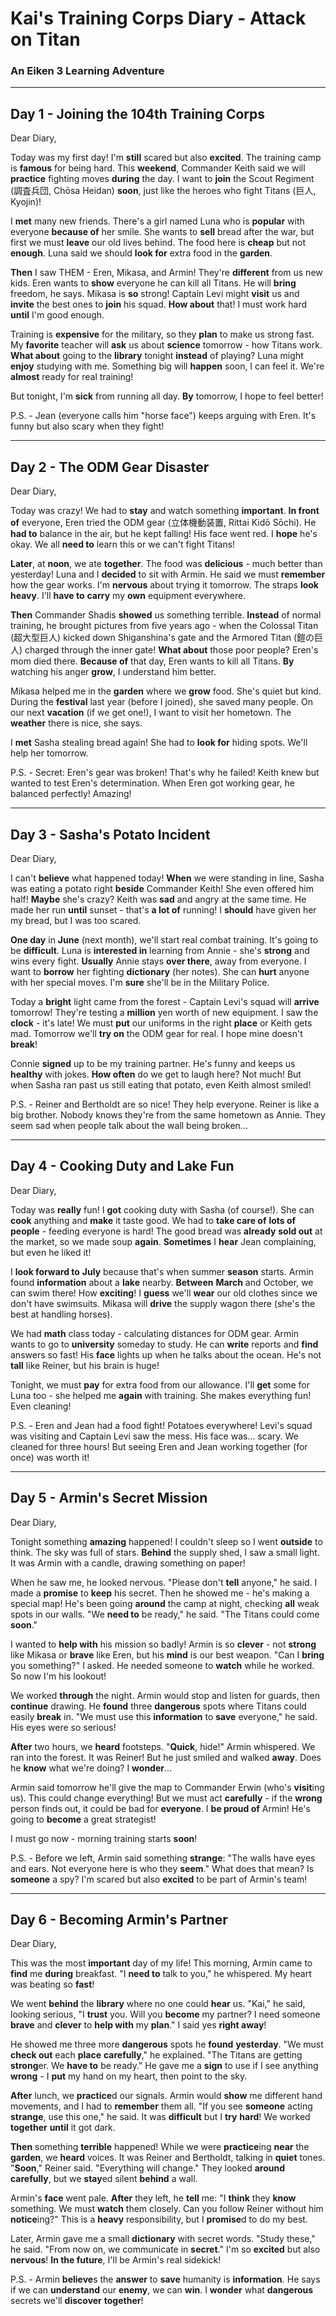 # Kai's Training Corps Diary - Attack on Titan
### An Eiken 3 Learning Adventure

---

## Day 1 - Joining the 104th Training Corps

Dear Diary,

Today was my first day! I'm **still** scared but also **excited**. The training camp is **famous** for being hard. This **weekend**, Commander Keith said we will **practice** fighting moves **during** the day. I want to **join** the Scout Regiment (調査兵団, Chōsa Heidan) **soon**, just like the heroes who fight Titans (巨人, Kyojin)!

I **met** many new friends. There's a girl named Luna who is **popular** with everyone **because of** her smile. She wants to **sell** bread after the war, but first we must **leave** our old lives behind. The food here is **cheap** but not **enough**. Luna said we should **look for** extra food in the **garden**.

**Then** I saw THEM - Eren, Mikasa, and Armin! They're **different** from us new kids. Eren wants to **show** everyone he can kill all Titans. He will **bring** freedom, he says. Mikasa is **so** strong! Captain Levi might **visit** us and **invite** the best ones to **join** his squad. **How about** that! I must work hard **until** I'm good enough.

Training is **expensive** for the military, so they **plan** to make us strong fast. My **favorite** teacher will **ask** us about **science** tomorrow - how Titans work. **What about** going to the **library** tonight **instead** of playing? Luna might **enjoy** studying with me. Something big will **happen** soon, I can feel it. We're **almost** ready for real training!

But tonight, I'm **sick** from running all day. **By** tomorrow, I hope to feel better!

P.S. - Jean (everyone calls him "horse face") keeps arguing with Eren. It's funny but also scary when they fight!

---

## Day 2 - The ODM Gear Disaster

Dear Diary,

Today was crazy! We had to **stay** and watch something **important**. **In front of** everyone, Eren tried the ODM gear (立体機動装置, Rittai Kidō Sōchi). He **had to** balance in the air, but he kept falling! His face went red. I **hope** he's okay. We all **need to** learn this or we can't fight Titans!

**Later**, at **noon**, we ate **together**. The food was **delicious** - much better than yesterday! Luna and I **decided** to sit with Armin. He said we must **remember** how the gear works. I'm **nervous** about trying it tomorrow. The straps **look** **heavy**. I'll **have to** **carry** my **own** equipment everywhere.

**Then** Commander Shadis **showed** us something terrible. **Instead** of normal training, he brought pictures from five years ago - when the Colossal Titan (超大型巨人) kicked down Shiganshina's gate and the Armored Titan (鎧の巨人) charged through the inner gate! **What about** those poor people? Eren's mom died there. **Because of** that day, Eren wants to kill all Titans. **By** watching his anger **grow**, I understand him better.

Mikasa helped me in the **garden** where we **grow** food. She's quiet but kind. During the **festival** last year (before I joined), she saved many people. On our next **vacation** (if we get one!), I want to visit her hometown. The **weather** there is nice, she says.

I **met** Sasha stealing bread again! She had to **look for** hiding spots. We'll help her tomorrow.

P.S. - Secret: Eren's gear was broken! That's why he failed! Keith knew but wanted to test Eren's determination. When Eren got working gear, he balanced perfectly! Amazing!

---

## Day 3 - Sasha's Potato Incident

Dear Diary,

I can't **believe** what happened today! **When** we were standing in line, Sasha was eating a potato right **beside** Commander Keith! She even offered him half! **Maybe** she's crazy? Keith was **sad** and angry at the same time. He made her run **until** sunset - that's **a lot of** running! I **should** have given her my bread, but I was too scared.

**One day** in **June** (next month), we'll start real combat training. It's going to be **difficult**. Luna is **interested in** learning from Annie - she's **strong** and wins every fight. **Usually** Annie stays **over there**, away from everyone. I want to **borrow** her fighting **dictionary** (her notes). She can **hurt** anyone with her special moves. I'm **sure** she'll be in the Military Police.

Today a **bright** light came from the forest - Captain Levi's squad will **arrive** tomorrow! They're testing a **million** yen worth of new equipment. I saw the **clock** - it's late! We must **put** our uniforms in the right **place** or Keith gets mad. Tomorrow we'll **try on** the ODM gear for real. I hope mine doesn't **break**!

Connie **signed** up to be my training partner. He's funny and keeps us **healthy** with jokes. **How often** do we get to laugh here? Not much! But when Sasha ran past us still eating that potato, even Keith almost smiled!

P.S. - Reiner and Bertholdt are so nice! They help everyone. Reiner is like a big brother. Nobody knows they're from the same hometown as Annie. They seem sad when people talk about the wall being broken...

---

## Day 4 - Cooking Duty and Lake Fun

Dear Diary,

Today was **really** fun! I **got** cooking duty with Sasha (of course!). She can **cook** anything and **make** it taste good. We had to **take care of** **lots of** **people** - feeding everyone is hard! The good bread was **already** **sold out** at the market, so we made soup **again**. **Sometimes** I **hear** Jean complaining, but even he liked it!

I **look forward to** **July** because that's when summer **season** starts. Armin found **information** about a **lake** nearby. **Between** **March** and October, we can swim there! How **exciting**! I **guess** we'll **wear** our old clothes since we don't have swimsuits. Mikasa will **drive** the supply wagon there (she's the best at handling horses).

We had **math** class today - calculating distances for ODM gear. Armin wants to go to **university** someday to study. He can **write** reports and **find** answers so fast! His **face** lights up when he talks about the ocean. He's not **tall** like Reiner, but his brain is huge!

Tonight, we must **pay** for extra food from our allowance. I'll **get** some for Luna too - she helped me **again** with training. She makes everything fun! Even cleaning!

P.S. - Eren and Jean had a food fight! Potatoes everywhere! Levi's squad was visiting and Captain Levi saw the mess. His face was... scary. We cleaned for three hours! But seeing Eren and Jean working together (for once) was worth it!

---

## Day 5 - Armin's Secret Mission

Dear Diary,

Tonight something **amazing** happened! I couldn't sleep so I went **outside** to think. The sky was full of stars. **Behind** the supply shed, I saw a small light. It was Armin with a candle, drawing something on paper!

When he saw me, he looked nervous. "Please don't **tell** anyone," he said. I made a **promise** to **keep** his secret. Then he showed me - he's making a special map! He's been going **around** the camp at night, checking **all** weak spots in our walls. "We **need to** be ready," he said. "The Titans could come **soon**."

I wanted to **help with** his mission so badly! Armin is so **clever** - not **strong** like Mikasa or **brave** like Eren, but his **mind** is our best weapon. "Can I **bring** you something?" I asked. He needed someone to **watch** while he worked. So now I'm his lookout!

We worked **through** the night. Armin would stop and listen for guards, then **continue** drawing. He **found** three **dangerous** spots where Titans could easily **break** in. "We must use this **information** to **save** everyone," he said. His eyes were so serious!

**After** two hours, we **heard** footsteps. "**Quick**, hide!" Armin whispered. We ran into the forest. It was Reiner! But he just smiled and walked **away**. Does he **know** what we're doing? I **wonder**...

Armin said tomorrow he'll give the map to Commander Erwin (who's **visit**ing us). This could change everything! But we must act **carefully** - if the **wrong** person finds out, it could be bad for **everyone**. I **be proud of** Armin! He's going to **become** a great strategist!

I must go now - morning training starts **soon**!

P.S. - Before we left, Armin said something **strange**: "The walls have eyes and ears. Not everyone here is who they **seem**." What does that mean? Is **someone** a spy? I'm scared but also **excited** to be part of Armin's team!

---

## Day 6 - Becoming Armin's Partner  

Dear Diary,

This was the most **important** day of my life! This morning, Armin came to **find** me **during** breakfast. "I **need to** talk to you," he whispered. My heart was beating so **fast**!

We went **behind** the **library** where no one could **hear** us. "Kai," he said, looking serious, "I **trust** you. Will you **become** my partner? I need someone **brave** and **clever** to **help with** my **plan**." I said yes **right away**! 

He showed me three more **dangerous** spots he **found** **yesterday**. "We must **check out** each **place** **carefully**," he explained. "The Titans are getting **strong**er. We **have to** be ready." He gave me a **sign** to use if I see anything **wrong** - I **put** my hand on my heart, then point to the sky.

**After** lunch, we **practice**d our signals. Armin would **show** me different hand movements, and I had to **remember** them all. "If you see **someone** acting **strange**, use this one," he said. It was **difficult** but I **try** **hard**! We worked **together** **until** it got dark.

**Then** something **terrible** happened! While we were **practice**ing **near** the **garden**, we **heard** voices. It was Reiner and Bertholdt, talking in **quiet** tones. "**Soon**," Reiner said. "Everything will change." They looked **around** **carefully**, but we **stay**ed silent **behind** a wall.

Armin's **face** went pale. **After** they left, he **tell** me: "I **think** they **know** something. We must **watch** them closely. Can you follow Reiner without him **notice**ing?" This is a **heavy** responsibility, but I **promise**d to do my best.

Later, Armin gave me a small **dictionary** with secret words. "Study these," he said. "From now on, we communicate in **secret**." I'm so **excited** but also **nervous**! **In the future**, I'll be Armin's real sidekick!

P.S. - Armin **believe**s the **answer** to **save** humanity is **information**. He says if we can **understand** our **enemy**, we can **win**. I **wonder** what **dangerous** secrets we'll **discover** **together**!
